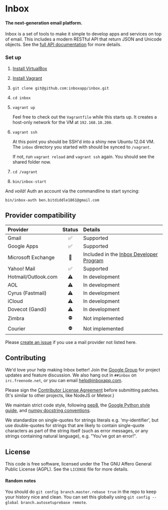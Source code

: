 # Inbox

#### The next-generation email platform.


Inbox is a set of tools to make it simple to develop apps and services on top of email. This includes a modern RESTful API that return JSON and Unicode objects. See the [full API documentation](https://www.inboxapp.com/docs/api#overview) for more details.



### Set up


1. [Install VirtualBox](https://www.virtualbox.org/wiki/Downloads)

2. [Install Vagrant](http://www.vagrantup.com/downloads.html)

3. `git clone git@github.com:inboxapp/inbox.git`

4. `cd inbox`

5. `vagrant up`

    Feel free to check out the `Vagrantfile` while this starts up. It creates a host-only network for the VM at `192.168.10.200`.

6. `vagrant ssh`

    At this point you should be SSH'd into a shiny new Ubuntu 12.04 VM. The
    `inbox` directory you started with should be synced to `/vagrant`.

    If not, run `vagrant reload` and `vagrant ssh` again. You should see the
    shared folder now.

7. `cd /vagrant`

8. `bin/inbox-start`

And _voilà_! Auth an account via the commandline to start syncing:

    bin/inbox-auth ben.bitdiddle1861@gmail.com



## Provider compatibility

|  Provider  	|  Status      			| 	Details  |
|:------------	|:--------------------:	|:----------|
| Gmail 		|  :white_check_mark:	| Supported   |
| Google Apps 		|  :white_check_mark:	| Supported   |
| Microsoft Exchange | :large_blue_diamond: | Included in the [Inbox Developer Program](https://www.inboxapp.com/features)  |
| Yahoo! Mail   |  :white_check_mark:   | Supported  |
| Hotmail/Outlook.com  |  :warning:   | In development |
| AOL 	|  :warning: 			|  In development 	|
| Cyrus (Fastmail)	|  :warning:	|  In development	|
| iCloud |  :warning:	|  In development	|
| Dovecot (Gandi) | :warning: | In development |
| Zimbra  | :no_entry:  | Not implemented |
| Courier  | :no_entry:  | Not implemented |

Please [create an issue](https://github.com/inboxapp/inbox/issues) if you use a mail provider not listed here.

## Contributing

We'd love your help making Inbox better! Join the [Google
Group](http://groups.google.com/group/inbox-dev) for project updates and feature
discussion. We also hang out in `##inbox` on `irc.freenode.net`, or you can email
[help@inboxapp.com](mailto:help@inboxapp.com).

Please sign the [Contributor License Agreement](https://www.inboxapp.com/cla.html)
before submitting patches. (It's similar to other projects, like NodeJS or Meteor.)

We maintain strict code style, following [pep8](http://legacy.python.org/dev/peps/pep-0008/), the [Google Python style
guide](http://google-styleguide.googlecode.com/svn/trunk/pyguide.html), and [numpy docstring
conventions](https://github.com/numpy/numpy/blob/master/doc/HOWTO_DOCUMENT.rst.txt).

We standardize on single-quotes for strings literals e.g. 'my-identifier', but use double-quotes for strings that are likely to contain single-quote characters as part of the string itself (such as error messages, or any strings containing natural language), e.g. "You've got an error!".


## License

This code is free software, licensed under the The GNU Affero General Public License (AGPL).
See the `LICENSE` file for more details.


#### Random notes

You should do `git config branch.master.rebase true` in the repo to keep your
history nice and clean. You can set this globally using `git config --global branch.autosetuprebase remote`.
